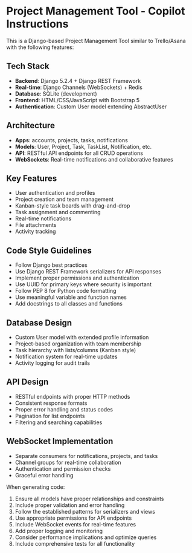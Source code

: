 <!-- Use this file to provide workspace-specific custom instructions to Copilot. For more details, visit https://code.visualstudio.com/docs/copilot/copilot-customization#_use-a-githubcopilotinstructionsmd-file -->

# Project Management Tool - Copilot Instructions

This is a Django-based Project Management Tool similar to Trello/Asana with the following features:

## Tech Stack
- **Backend**: Django 5.2.4 + Django REST Framework
- **Real-time**: Django Channels (WebSockets) + Redis
- **Database**: SQLite (development)
- **Frontend**: HTML/CSS/JavaScript with Bootstrap 5
- **Authentication**: Custom User model extending AbstractUser

## Architecture
- **Apps**: accounts, projects, tasks, notifications
- **Models**: User, Project, Task, TaskList, Notification, etc.
- **API**: RESTful API endpoints for all CRUD operations
- **WebSockets**: Real-time notifications and collaborative features

## Key Features
- User authentication and profiles
- Project creation and team management
- Kanban-style task boards with drag-and-drop
- Task assignment and commenting
- Real-time notifications
- File attachments
- Activity tracking

## Code Style Guidelines
- Follow Django best practices
- Use Django REST Framework serializers for API responses
- Implement proper permissions and authentication
- Use UUID for primary keys where security is important
- Follow PEP 8 for Python code formatting
- Use meaningful variable and function names
- Add docstrings to all classes and functions

## Database Design
- Custom User model with extended profile information
- Project-based organization with team membership
- Task hierarchy with lists/columns (Kanban style)
- Notification system for real-time updates
- Activity logging for audit trails

## API Design
- RESTful endpoints with proper HTTP methods
- Consistent response formats
- Proper error handling and status codes
- Pagination for list endpoints
- Filtering and searching capabilities

## WebSocket Implementation
- Separate consumers for notifications, projects, and tasks
- Channel groups for real-time collaboration
- Authentication and permission checks
- Graceful error handling

When generating code:
1. Ensure all models have proper relationships and constraints
2. Include proper validation and error handling
3. Follow the established patterns for serializers and views
4. Use appropriate permissions for API endpoints
5. Include WebSocket events for real-time features
6. Add proper logging and monitoring
7. Consider performance implications and optimize queries
8. Include comprehensive tests for all functionality
